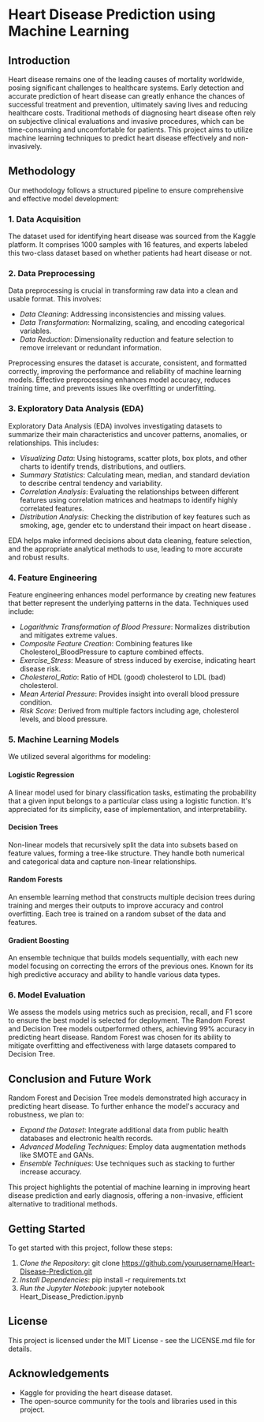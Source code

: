 # Heart Disease Prediction using Machine Learning

## Introduction
Heart disease remains one of the leading causes of mortality worldwide, posing significant challenges to healthcare systems. Early detection and accurate prediction of heart disease can greatly enhance the chances of successful treatment and prevention, ultimately saving lives and reducing healthcare costs. Traditional methods of diagnosing heart disease often rely on subjective clinical evaluations and invasive procedures, which can be time-consuming and uncomfortable for patients. This project aims to utilize machine learning techniques to predict heart disease effectively and non-invasively.

## Methodology
Our methodology follows a structured pipeline to ensure comprehensive and effective model development:

### 1. Data Acquisition
The dataset used for identifying heart disease was sourced from the Kaggle platform. It comprises 1000 samples with 16 features, and experts labeled this two-class dataset based on whether patients had heart disease or not.

### 2. Data Preprocessing
Data preprocessing is crucial in transforming raw data into a clean and usable format. This involves:

- *Data Cleaning*: Addressing inconsistencies and missing values.
- *Data Transformation*: Normalizing, scaling, and encoding categorical variables.
- *Data Reduction*: Dimensionality reduction and feature selection to remove irrelevant or redundant information.

Preprocessing ensures the dataset is accurate, consistent, and formatted correctly, improving the performance and reliability of machine learning models. Effective preprocessing enhances model accuracy, reduces training time, and prevents issues like overfitting or underfitting.

### 3. Exploratory Data Analysis (EDA)
Exploratory Data Analysis (EDA) involves investigating datasets to summarize their main characteristics and uncover patterns, anomalies, or relationships. This includes:

- *Visualizing Data*: Using histograms, scatter plots, box plots, and other charts to identify trends, distributions, and outliers.
- *Summary Statistics*: Calculating mean, median, and standard deviation to describe central tendency and variability.
- *Correlation Analysis*: Evaluating the relationships between different features using correlation matrices and heatmaps to identify highly correlated features.
- *Distribution Analysis*: Checking the distribution of key features such as smoking, age, gender etc to understand their impact on heart disease .

EDA helps make informed decisions about data cleaning, feature selection, and the appropriate analytical methods to use, leading to more accurate and robust results.
### 4. Feature Engineering
Feature engineering enhances model performance by creating new features that better represent the underlying patterns in the data. Techniques used include:

- *Logarithmic Transformation of Blood Pressure*: Normalizes distribution and mitigates extreme values.
- *Composite Feature Creation*: Combining features like Cholesterol_BloodPressure to capture combined effects.
- *Exercise_Stress*: Measure of stress induced by exercise, indicating heart disease risk.
- *Cholesterol_Ratio*: Ratio of HDL (good) cholesterol to LDL (bad) cholesterol.
- *Mean Arterial Pressure*: Provides insight into overall blood pressure condition.
- *Risk Score*: Derived from multiple factors including age, cholesterol levels, and blood pressure.

### 5. Machine Learning Models
We utilized several algorithms for modeling:

#### Logistic Regression
A linear model used for binary classification tasks, estimating the probability that a given input belongs to a particular class using a logistic function. It's appreciated for its simplicity, ease of implementation, and interpretability.

#### Decision Trees
Non-linear models that recursively split the data into subsets based on feature values, forming a tree-like structure. They handle both numerical and categorical data and capture non-linear relationships.

#### Random Forests
An ensemble learning method that constructs multiple decision trees during training and merges their outputs to improve accuracy and control overfitting. Each tree is trained on a random subset of the data and features.

#### Gradient Boosting
An ensemble technique that builds models sequentially, with each new model focusing on correcting the errors of the previous ones. Known for its high predictive accuracy and ability to handle various data types.

### 6. Model Evaluation
We assess the models using metrics such as precision, recall, and F1 score to ensure the best model is selected for deployment. The Random Forest and Decision Tree models outperformed others, achieving 99% accuracy in predicting heart disease. Random Forest was chosen for its ability to mitigate overfitting and effectiveness with large datasets compared to Decision Tree.

## Conclusion and Future Work
Random Forest and Decision Tree models demonstrated high accuracy in predicting heart disease. To further enhance the model's accuracy and robustness, we plan to:

- *Expand the Dataset*: Integrate additional data from public health databases and electronic health records.
- *Advanced Modeling Techniques*: Employ data augmentation methods like SMOTE and GANs.
- *Ensemble Techniques*: Use techniques such as stacking to further increase accuracy.

This project highlights the potential of machine learning in improving heart disease prediction and early diagnosis, offering a non-invasive, efficient alternative to traditional methods.

## Getting Started
To get started with this project, follow these steps:

1. *Clone the Repository*: git clone https://github.com/yourusername/Heart-Disease-Prediction.git
2. *Install Dependencies*: pip install -r requirements.txt
3. *Run the Jupyter Notebook*: jupyter notebook Heart_Disease_Prediction.ipynb

## License
This project is licensed under the MIT License - see the LICENSE.md file for details.

## Acknowledgements
- Kaggle for providing the heart disease dataset.
- The open-source community for the tools and libraries used in this project.
